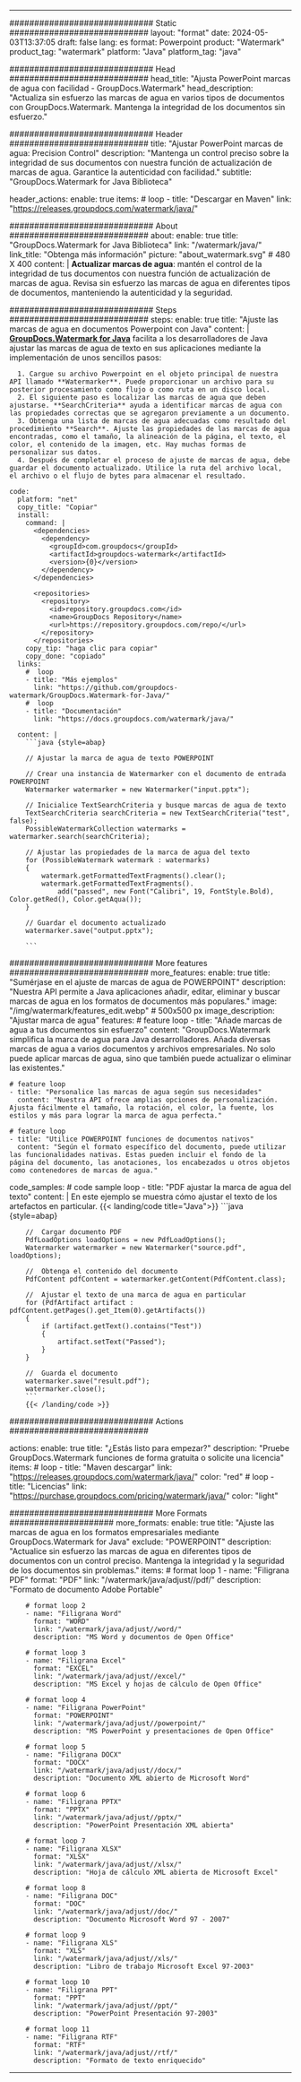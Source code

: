 
---
############################# Static ############################
layout: "format"
date:  2024-05-03T13:37:05
draft: false
lang: es
format: Powerpoint
product: "Watermark"
product_tag: "watermark"
platform: "Java"
platform_tag: "java"

############################# Head ############################
head_title: "Ajusta PowerPoint marcas de agua con facilidad - GroupDocs.Watermark"
head_description: "Actualiza sin esfuerzo las marcas de agua en varios tipos de documentos con GroupDocs.Watermark. Mantenga la integridad de los documentos sin esfuerzo."

############################# Header ############################
title: "Ajustar PowerPoint marcas de agua: Precision Control" 
description: "Mantenga un control preciso sobre la integridad de sus documentos con nuestra función de actualización de marcas de agua. Garantice la autenticidad con facilidad."
subtitle: "GroupDocs.Watermark for Java Biblioteca" 

header_actions:
  enable: true
  items:
    #  loop
    - title: "Descargar en Maven"
      link: "https://releases.groupdocs.com/watermark/java/"
      
############################# About ############################
about:
    enable: true
    title: "GroupDocs.Watermark for Java Biblioteca"
    link: "/watermark/java/"
    link_title: "Obtenga más información"
    picture: "about_watermark.svg" # 480 X 400
    content: |
       **Actualizar marcas de agua**: mantén el control de la integridad de tus documentos con nuestra función de actualización de marcas de agua. Revisa sin esfuerzo las marcas de agua en diferentes tipos de documentos, manteniendo la autenticidad y la seguridad.

############################# Steps ############################
steps:
    enable: true
    title: "Ajuste las marcas de agua en documentos Powerpoint con Java"
    content: |
      **[GroupDocs.Watermark for Java](https://products.groupdocs.com/watermark/java/)** facilita a los desarrolladores de Java ajustar las marcas de agua de texto en sus aplicaciones mediante la implementación de unos sencillos pasos:
      
      1. Cargue su archivo Powerpoint en el objeto principal de nuestra API llamado **Watermarker**. Puede proporcionar un archivo para su posterior procesamiento como flujo o como ruta en un disco local.
      2. El siguiente paso es localizar las marcas de agua que deben ajustarse. **SearchCriteria** ayuda a identificar marcas de agua con las propiedades correctas que se agregaron previamente a un documento.
      3. Obtenga una lista de marcas de agua adecuadas como resultado del procedimiento **Search**. Ajuste las propiedades de las marcas de agua encontradas, como el tamaño, la alineación de la página, el texto, el color, el contenido de la imagen, etc. Hay muchas formas de personalizar sus datos.
      4. Después de completar el proceso de ajuste de marcas de agua, debe guardar el documento actualizado. Utilice la ruta del archivo local, el archivo o el flujo de bytes para almacenar el resultado.
   
    code:
      platform: "net"
      copy_title: "Copiar"
      install:
        command: |
          <dependencies>
            <dependency>
              <groupId>com.groupdocs</groupId>
              <artifactId>groupdocs-watermark</artifactId>
              <version>{0}</version>
            </dependency>
          </dependencies>

          <repositories>
            <repository>
              <id>repository.groupdocs.com</id>
              <name>GroupDocs Repository</name>
              <url>https://repository.groupdocs.com/repo/</url>
            </repository>
          </repositories>
        copy_tip: "haga clic para copiar"
        copy_done: "copiado"
      links:
        #  loop
        - title: "Más ejemplos"
          link: "https://github.com/groupdocs-watermark/GroupDocs.Watermark-for-Java/"
        #  loop
        - title: "Documentación"
          link: "https://docs.groupdocs.com/watermark/java/"
          
      content: |
        ```java {style=abap}

        // Ajustar la marca de agua de texto POWERPOINT

        // Crear una instancia de Watermarker con el documento de entrada POWERPOINT
        Watermarker watermarker = new Watermarker("input.pptx");

        // Inicialice TextSearchCriteria y busque marcas de agua de texto
        TextSearchCriteria searchCriteria = new TextSearchCriteria("test", false);
        PossibleWatermarkCollection watermarks = watermarker.search(searchCriteria);
        
        // Ajustar las propiedades de la marca de agua del texto
        for (PossibleWatermark watermark : watermarks)
        {
            watermark.getFormattedTextFragments().clear();
            watermark.getFormattedTextFragments().
                add("passed", new Font("Calibri", 19, FontStyle.Bold), Color.getRed(), Color.getAqua());
        }

        // Guardar el documento actualizado
        watermarker.save("output.pptx");
        
        ```            
        
############################# More features ############################
more_features:
  enable: true
  title: "Sumérjase en el ajuste de marcas de agua de POWERPOINT"
  description: "Nuestra API permite a Java aplicaciones añadir, editar, eliminar y buscar marcas de agua en los formatos de documentos más populares."
  image: "/img/watermark/features_edit.webp" # 500x500 px
  image_description: "Ajustar marca de agua"
  features:
    # feature loop
    - title: "Añade marcas de agua a tus documentos sin esfuerzo"
      content: "GroupDocs.Watermark simplifica la marca de agua para Java desarrolladores. Añada diversas marcas de agua a varios documentos y archivos empresariales. No solo puede aplicar marcas de agua, sino que también puede actualizar o eliminar las existentes."

    # feature loop
    - title: "Personalice las marcas de agua según sus necesidades"
      content: "Nuestra API ofrece amplias opciones de personalización. Ajusta fácilmente el tamaño, la rotación, el color, la fuente, los estilos y más para lograr la marca de agua perfecta."

    # feature loop
    - title: "Utilice POWERPOINT funciones de documentos nativos"
      content: "Según el formato específico del documento, puede utilizar las funcionalidades nativas. Estas pueden incluir el fondo de la página del documento, las anotaciones, los encabezados u otros objetos como contenedores de marcas de agua."
      
  code_samples:
    # code sample loop
    - title: "PDF ajustar la marca de agua del texto"
      content: |
        En este ejemplo se muestra cómo ajustar el texto de los artefactos en particular.
        {{< landing/code title="Java">}}
        ```java {style=abap}
        
        //  Cargar documento PDF
        PdfLoadOptions loadOptions = new PdfLoadOptions();
        Watermarker watermarker = new Watermarker("source.pdf", loadOptions);

        //  Obtenga el contenido del documento
        PdfContent pdfContent = watermarker.getContent(PdfContent.class);

        //  Ajustar el texto de una marca de agua en particular
        for (PdfArtifact artifact : pdfContent.getPages().get_Item(0).getArtifacts())
        {
            if (artifact.getText().contains("Test"))
            {
                artifact.setText("Passed");
            }
        }

        //  Guarda el documento
        watermarker.save("result.pdf");
        watermarker.close();
        ```
        {{< /landing/code >}}


############################# Actions ############################

actions:
  enable: true
  title: "¿Estás listo para empezar?"
  description: "Pruebe GroupDocs.Watermark funciones de forma gratuita o solicite una licencia"
  items:
    #  loop
    - title: "Maven descargar"
      link: "https://releases.groupdocs.com/watermark/java/"
      color: "red"
        #  loop
    - title: "Licencias"
      link: "https://purchase.groupdocs.com/pricing/watermark/java/"
      color: "light"


############################# More Formats #####################
more_formats:
    enable: true
    title: "Ajuste las marcas de agua en los formatos empresariales mediante GroupDocs.Watermark for Java"
    exclude: "POWERPOINT"
    description: "Actualice sin esfuerzo las marcas de agua en diferentes tipos de documentos con un control preciso. Mantenga la integridad y la seguridad de los documentos sin problemas."
    items: 
        # format loop 1
        - name: "Filigrana PDF"
          format: "PDF"
          link: "/watermark/java/adjust//pdf/"
          description: "Formato de documento Adobe Portable"

        # format loop 2
        - name: "Filigrana Word"
          format: "WORD"
          link: "/watermark/java/adjust//word/"
          description: "MS Word y documentos de Open Office"
          
        # format loop 3
        - name: "Filigrana Excel"
          format: "EXCEL"
          link: "/watermark/java/adjust//excel/"
          description: "MS Excel y hojas de cálculo de Open Office"

        # format loop 4
        - name: "Filigrana PowerPoint"
          format: "POWERPOINT"
          link: "/watermark/java/adjust//powerpoint/"
          description: "MS PowerPoint y presentaciones de Open Office"

        # format loop 5
        - name: "Filigrana DOCX"
          format: "DOCX"
          link: "/watermark/java/adjust//docx/"
          description: "Documento XML abierto de Microsoft Word"
          
        # format loop 6
        - name: "Filigrana PPTX"
          format: "PPTX"
          link: "/watermark/java/adjust//pptx/"
          description: "PowerPoint Presentación XML abierta"
          
        # format loop 7
        - name: "Filigrana XLSX"
          format: "XLSX"
          link: "/watermark/java/adjust//xlsx/"
          description: "Hoja de cálculo XML abierta de Microsoft Excel"

        # format loop 8
        - name: "Filigrana DOC"
          format: "DOC"
          link: "/watermark/java/adjust//doc/"
          description: "Documento Microsoft Word 97 - 2007"

        # format loop 9
        - name: "Filigrana XLS"
          format: "XLS"
          link: "/watermark/java/adjust//xls/"
          description: "Libro de trabajo Microsoft Excel 97-2003"

        # format loop 10
        - name: "Filigrana PPT"
          format: "PPT"
          link: "/watermark/java/adjust//ppt/"
          description: "PowerPoint Presentación 97-2003"

        # format loop 11
        - name: "Filigrana RTF"
          format: "RTF"
          link: "/watermark/java/adjust//rtf/"
          description: "Formato de texto enriquecido"

---